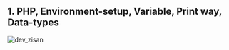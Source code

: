 ## 1. PHP, Environment-setup, Variable, Print way, Data-types
![dev_zisan](https://user-images.githubusercontent.com/87817308/165895271-1b7a587b-487e-4816-936a-571026644728.jpg)



